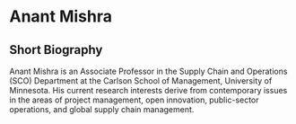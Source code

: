 # Anant Mishra
   <h2>Short Biography</h2>
   <p>  Anant Mishra is an Associate Professor in the Supply Chain and Operations               (SCO) Department at the Carlson School of  Management, University of 
    Minnesota. His current research interests derive from contemporary issues in the      areas of project management, open innovation, public-sector operations, and             global supply chain management.</p>
